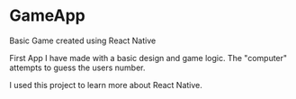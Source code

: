 # GameApp
Basic Game created using React Native 

First App I have made with a basic design and game logic.
The "computer" attempts to guess the users number.

I used this project to learn more about React Native.
